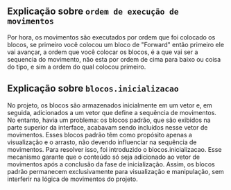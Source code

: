 ## Explicação sobre `ordem de execução de movimentos`
Por hora, os movimentos são executados por ordem que foi colocado os blocos, se primeiro você colocou um bloco de "Forward" então primeiro ele vai avançar, a ordem que você colocar os blocos, é a que vai ser a sequencia do movimento, não esta por ordem de cima para baixo ou coisa do tipo, e sim a ordem do qual colocou primeiro.

## Explicação sobre `blocos.inicializacao`
No projeto, os blocos são armazenados inicialmente em um vetor e, em seguida, adicionados a um vetor que define a sequência de movimentos. No entanto, havia um problema: os blocos padrão, que são exibidos na parte superior da interface, acabavam sendo incluídos nesse vetor de movimentos. Esses blocos padrão têm como propósito apenas a visualização e o arrasto, não devendo influenciar na sequência de movimentos. Para resolver isso, foi introduzido o blocos.inicializacao. Esse mecanismo garante que o conteúdo só seja adicionado ao vetor de movimentos após a conclusão da fase de inicialização. Assim, os blocos padrão permanecem exclusivamente para visualização e manipulação, sem interferir na lógica de movimentos do projeto.